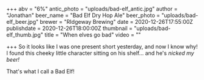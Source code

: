 +++
abv = "6%"
antic_photo = "uploads/bad-elf_antic.jpg"
author = "Jonathan"
beer_name = "Bad Elf Dry Hop Ale"
beer_photo = "uploads/bad-elf_beer.jpg"
brewer = "RIdgeway Brewing"
date = 2020-12-26T17:55:00Z
publishdate = 2020-12-26T18:00:00Z
thumbnail = "uploads/bad-elf_thumb.jpg"
title = "When elves go bad"
video = ""

+++
So it looks like I was one present short yesterday, and now I know why! I found this cheeky little character sitting on his shelf... and he's _nicked my beer!_

That's what I call a Bad Elf!